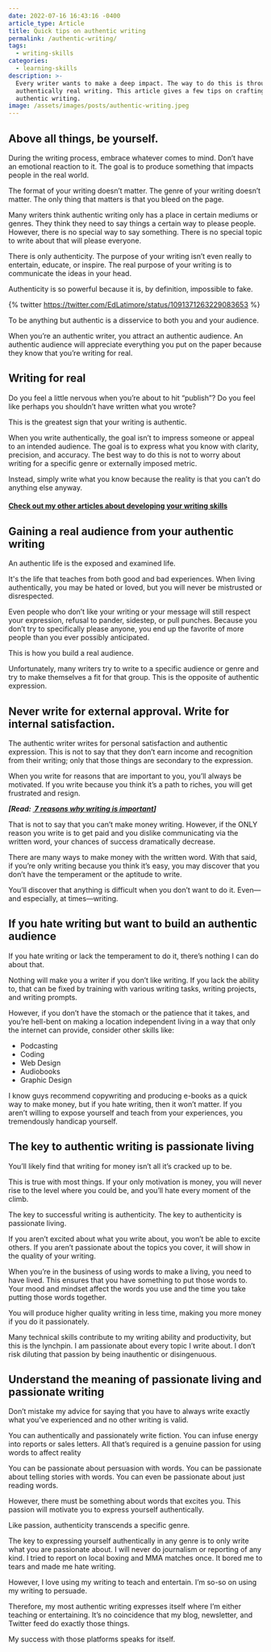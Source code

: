 ```yaml
---
date: 2022-07-16 16:43:16 -0400
article_type: Article
title: Quick tips on authentic writing
permalink: /authentic-writing/
tags:
  - writing-skills
categories:
  - learning-skills
description: >-
  Every writer wants to make a deep impact. The way to do this is through
  authentically real writing. This article gives a few tips on crafting
  authentic writing.
image: /assets/images/posts/authentic-writing.jpeg
---
```

## Above all things, be yourself.

During the writing process, embrace whatever comes to mind. Don’t have an emotional reaction to it. The goal is to produce something that impacts people in the real world.

The format of your writing doesn’t matter. The genre of your writing doesn’t matter. The only thing that matters is that you bleed on the page.

Many writers think authentic writing only has a place in certain mediums or genres. They think they need to say things a certain way to please people. However, there is no special way to say something. There is no special topic to write about that will please everyone.

There is only authenticity. The purpose of your writing isn’t even really to entertain, educate, or inspire. The real purpose of your writing is to communicate the ideas in your head.

Authenticity is so powerful because it is, by definition, impossible to fake.

{% twitter https://twitter.com/EdLatimore/status/1091371263229083653 %}

To be anything but authentic is a disservice to both you and your audience.

When you’re an authentic writer, you attract an authentic audience. An authentic audience will appreciate everything you put on the paper because they know that you’re writing for real.

## Writing for real

Do you feel a little nervous when you’re about to hit “publish”? Do you feel like perhaps you shouldn’t have written what you wrote?

This is the greatest sign that your writing is authentic.

When you write authentically, the goal isn’t to impress someone or appeal to an intended audience. The goal is to express what you know with clarity, precision, and accuracy. The best way to do this is not to worry about writing for a specific genre or externally imposed metric.

Instead, simply write what you know because the reality is that you can’t do anything else anyway.

#### [Check out my other articles about developing your writing skills](https://edlatimore.com/writing-skills)

## Gaining a real audience from your authentic writing

An authentic life is the exposed and examined life.

It's the life that teaches from both good and bad experiences. When living authentically, you may be hated or loved, but you will never be mistrusted or disrespected.

Even people who don’t like your writing or your message will still respect your expression, refusal to pander, sidestep, or pull punches. Because you don’t try to specifically please anyone, you end up the favorite of more people than you ever possibly anticipated.

This is how you build a real audience.

Unfortunately, many writers try to write to a specific audience or genre and try to make themselves a fit for that group. This is the opposite of authentic expression.

## Never write for external approval. Write for internal satisfaction.

The authentic writer writes for personal satisfaction and authentic expression. This is not to say that they don’t earn income and recognition from their writing; only that those things are secondary to the expression.

When you write for reasons that are important to you, you’ll always be motivated. If you write because you think it’s a path to riches, you will get frustrated and resign.

***\[Read: [&nbsp;7 reasons why writing is important](/why-is-writing-important/)\]***

That is not to say that you can’t make money writing. However, if the ONLY reason you write is to get paid and you dislike communicating via the written word, your chances of success dramatically decrease.

There are many ways to make money with the written word. With that said, if you’re only writing because you think it’s easy, you may discover that you don’t have the temperament or the aptitude to write.

You’ll discover that anything is difficult when you don’t want to do it. Even—and especially, at times—writing.

## If you hate writing but want to build an authentic audience

If you hate writing or lack the temperament to do it, there’s nothing I can do about that.

Nothing will make you a writer if you don’t like writing. If you lack the ability to, that can be fixed by training with various writing tasks, writing projects, and writing prompts.

However, if you don’t have the stomach or the patience that it takes, and you’re hell-bent on making a location independent living in a way that only the internet can provide, consider other skills like:

* Podcasting
* Coding
* Web Design
* Audiobooks
* Graphic Design

I know guys recommend copywriting and producing e-books as a quick way to make money, but if you hate writing, then it won’t matter. If you aren’t willing to expose yourself and teach from your experiences, you tremendously handicap yourself.

## The key to authentic writing is passionate living

You’ll likely find that writing for money isn’t all it’s cracked up to be.

This is true with most things. If your only motivation is money, you will never rise to the level where you could be, and you’ll hate every moment of the climb.

The key to successful writing is authenticity. The key to authenticity is passionate living.

If you aren’t excited about what you write about, you won’t be able to excite others. If you aren’t passionate about the topics you cover, it will show in the quality of your writing.&nbsp;

When you’re in the business of using words to make a living, you need to have lived. This ensures that you have something to put those words to. Your mood and mindset affect the words you use and the time you take putting those words together.

You will produce higher quality writing in less time, making you more money if you do it passionately.

Many technical skills contribute to my writing ability and productivity, but this is the lynchpin. I am passionate about every topic I write about. I don’t risk diluting that passion by being inauthentic or disingenuous.

## Understand the meaning of passionate living and passionate writing

Don’t mistake my advice for saying that you have to always write exactly what you’ve experienced and no other writing is valid.

You can authentically and passionately write fiction. You can infuse energy into reports or sales letters. All that’s required is a genuine passion for using words to affect reality

You can be passionate about persuasion with words. You can be passionate about telling stories with words. You can even be passionate about just reading words.

However, there must be something about words that excites you. This passion will motivate you to express yourself authentically.

Like passion, authenticity transcends a specific genre.

The key to expressing yourself authentically in any genre is to only write what you are passionate about. I will never do journalism or reporting of any kind. I tried to report on local boxing and MMA matches once. It bored me to tears and made me hate writing.

However, I love using my writing to teach and entertain. I’m so-so on using my writing to persuade.

Therefore, my most authentic writing expresses itself where I’m either teaching or entertaining. It’s no coincidence that my blog, newsletter, and Twitter feed do exactly those things.

My success with those platforms speaks for itself.&nbsp;